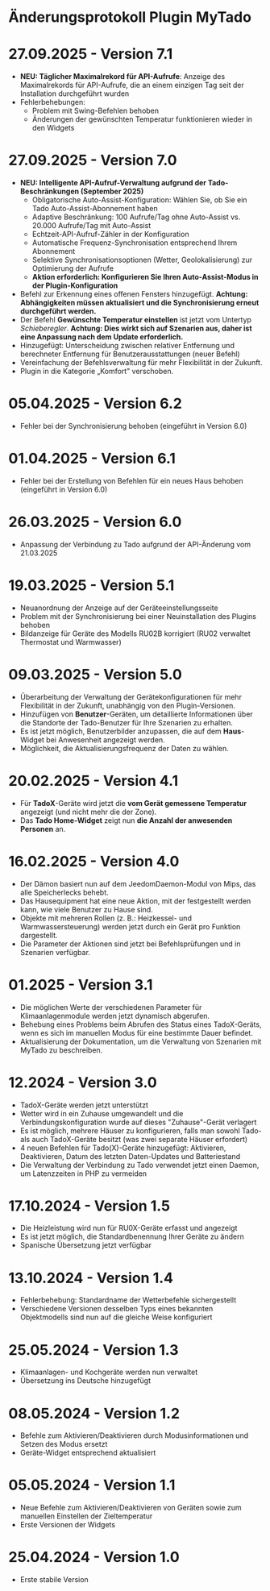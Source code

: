 # Änderungsprotokoll Plugin MyTado

# 27.09.2025 - Version 7.1

- **NEU: Täglicher Maximalrekord für API-Aufrufe**: Anzeige des Maximalrekords für API-Aufrufe, die an einem einzigen Tag seit der Installation durchgeführt wurden
- Fehlerbehebungen:
  - Problem mit Swing-Befehlen behoben
  - Änderungen der gewünschten Temperatur funktionieren wieder in den Widgets

# 27.09.2025 - Version 7.0

- **NEU: Intelligente API-Aufruf-Verwaltung aufgrund der Tado-Beschränkungen (September 2025)**
  - Obligatorische Auto-Assist-Konfiguration: Wählen Sie, ob Sie ein Tado Auto-Assist-Abonnement haben
  - Adaptive Beschränkung: 100 Aufrufe/Tag ohne Auto-Assist vs. 20.000 Aufrufe/Tag mit Auto-Assist
  - Echtzeit-API-Aufruf-Zähler in der Konfiguration
  - Automatische Frequenz-Synchronisation entsprechend Ihrem Abonnement
  - Selektive Synchronisationsoptionen (Wetter, Geolokalisierung) zur Optimierung der Aufrufe
  - **Aktion erforderlich: Konfigurieren Sie Ihren Auto-Assist-Modus in der Plugin-Konfiguration**
- Befehl zur Erkennung eines offenen Fensters hinzugefügt. **Achtung: Abhängigkeiten müssen aktualisiert und die Synchronisierung erneut durchgeführt werden.**
- Der Befehl **Gewünschte Temperatur einstellen** ist jetzt vom Untertyp *Schieberegler*. **Achtung: Dies wirkt sich auf Szenarien aus, daher ist eine Anpassung nach dem Update erforderlich.**
- Hinzugefügt: Unterscheidung zwischen relativer Entfernung und berechneter Entfernung für Benutzerausstattungen (neuer Befehl)
- Vereinfachung der Befehlsverwaltung für mehr Flexibilität in der Zukunft.
- Plugin in die Kategorie „Komfort" verschoben.

# 05.04.2025 - Version 6.2

- Fehler bei der Synchronisierung behoben (eingeführt in Version 6.0)  

# 01.04.2025 - Version 6.1

- Fehler bei der Erstellung von Befehlen für ein neues Haus behoben (eingeführt in Version 6.0)  

# 26.03.2025 - Version 6.0

- Anpassung der Verbindung zu Tado aufgrund der API-Änderung vom 21.03.2025  

# 19.03.2025 - Version 5.1

- Neuanordnung der Anzeige auf der Geräteeinstellungsseite  
- Problem mit der Synchronisierung bei einer Neuinstallation des Plugins behoben  
- Bildanzeige für Geräte des Modells RU02B korrigiert (RU02 verwaltet Thermostat und Warmwasser)  

# 09.03.2025 - Version 5.0

- Überarbeitung der Verwaltung der Gerätekonfigurationen für mehr Flexibilität in der Zukunft, unabhängig von den Plugin-Versionen.
- Hinzufügen von **Benutzer**-Geräten, um detaillierte Informationen über die Standorte der Tado-Benutzer für Ihre Szenarien zu erhalten.
- Es ist jetzt möglich, Benutzerbilder anzupassen, die auf dem **Haus**-Widget bei Anwesenheit angezeigt werden.
- Möglichkeit, die Aktualisierungsfrequenz der Daten zu wählen.

# 20.02.2025 - Version 4.1

- Für **TadoX**-Geräte wird jetzt die **vom Gerät gemessene Temperatur** angezeigt (und nicht mehr die der Zone).
- Das **Tado Home-Widget** zeigt nun **die Anzahl der anwesenden Personen** an.

# 16.02.2025 - Version 4.0

- Der Dämon basiert nun auf dem JeedomDaemon-Modul von Mips, das alle Speicherlecks behebt.
- Das Hausequipment hat eine neue Aktion, mit der festgestellt werden kann, wie viele Benutzer zu Hause sind.
- Objekte mit mehreren Rollen (z. B.: Heizkessel- und Warmwassersteuerung) werden jetzt durch ein Gerät pro Funktion dargestellt.
- Die Parameter der Aktionen sind jetzt bei Befehlsprüfungen und in Szenarien verfügbar.

# 01.2025 - Version 3.1

- Die möglichen Werte der verschiedenen Parameter für Klimaanlagenmodule werden jetzt dynamisch abgerufen.  
- Behebung eines Problems beim Abrufen des Status eines TadoX-Geräts, wenn es sich im manuellen Modus für eine bestimmte Dauer befindet.  
- Aktualisierung der Dokumentation, um die Verwaltung von Szenarien mit MyTado zu beschreiben.

# 12.2024 - Version 3.0

- TadoX-Geräte werden jetzt unterstützt
- Wetter wird in ein Zuhause umgewandelt und die Verbindungskonfiguration wurde auf dieses "Zuhause"-Gerät verlagert
- Es ist möglich, mehrere Häuser zu konfigurieren, falls man sowohl Tado- als auch TadoX-Geräte besitzt (was zwei separate Häuser erfordert)
- 4 neuen Befehlen für Tado(X)-Geräte hinzugefügt: Aktivieren, Deaktivieren, Datum des letzten Daten-Updates und Batteriestand
- Die Verwaltung der Verbindung zu Tado verwendet jetzt einen Daemon, um Latenzzeiten in PHP zu vermeiden

# 17.10.2024 - Version 1.5

- Die Heizleistung wird nun für RU0X-Geräte erfasst und angezeigt
- Es ist jetzt möglich, die Standardbenennung Ihrer Geräte zu ändern
- Spanische Übersetzung jetzt verfügbar

# 13.10.2024 - Version 1.4

- Fehlerbehebung: Standardname der Wetterbefehle sichergestellt
- Verschiedene Versionen desselben Typs eines bekannten Objektmodells sind nun auf die gleiche Weise konfiguriert

# 25.05.2024 - Version 1.3

- Klimaanlagen- und Kochgeräte werden nun verwaltet
- Übersetzung ins Deutsche hinzugefügt

# 08.05.2024 - Version 1.2

- Befehle zum Aktivieren/Deaktivieren durch Modusinformationen und Setzen des Modus ersetzt
- Geräte-Widget entsprechend aktualisiert

# 05.05.2024 - Version 1.1

- Neue Befehle zum Aktivieren/Deaktivieren von Geräten sowie zum manuellen Einstellen der Zieltemperatur
- Erste Versionen der Widgets

# 25.04.2024 - Version 1.0

- Erste stabile Version